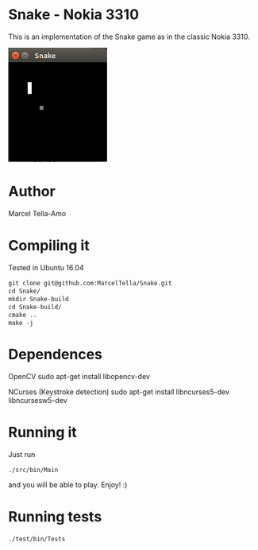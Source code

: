 # Snake - Nokia 3310
This is an implementation of the Snake game as in the classic Nokia 3310.

![Snake](img/snake.PNG?raw=true "Snake")

# Author
Marcel Tella-Amo

# Compiling it
Tested in Ubuntu 16.04
```
git clone git@github.com:MarcelTella/Snake.git
cd Snake/
mkdir Snake-build
cd Snake-build/
cmake ..
make -j
```
# Dependences
OpenCV
sudo apt-get install libopencv-dev

NCurses (Keystroke detection)
sudo apt-get install libncurses5-dev libncursesw5-dev

# Running it
Just run
```
./src/bin/Main
```
and you will be able to play. Enjoy! :)
# Running tests
```
./test/bin/Tests
```
